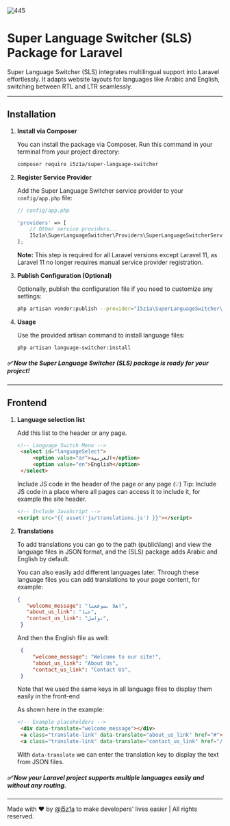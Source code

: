 ![445](https://github.com/i5z1a/super-language-switcher/assets/169618095/405166e5-de98-4745-9600-8bc1b9bf5d73)

# Super Language Switcher (SLS) Package for Laravel

Super Language Switcher (SLS) integrates multilingual support into Laravel effortlessly. It adapts website layouts for languages like Arabic and English, switching between RTL and LTR seamlessly.

---

## Installation

1. **Install via Composer**

    You can install the package via Composer. Run this command in your terminal from your project directory:
    
    ```bash
    composer require i5z1a/super-language-switcher
    ```

2. **Register Service Provider**

    Add the Super Language Switcher service provider to your `config/app.php` file:
    
    ```php
    // config/app.php
    
    'providers' => [
        // Other service providers...
        I5z1a\SuperLanguageSwitcher\Providers\SuperLanguageSwitcherServiceProvider::class,
    ];
    ```

    **Note:** This step is required for all Laravel versions except Laravel 11, as Laravel 11 no longer requires manual service provider registration.

3. **Publish Configuration (Optional)**

    Optionally, publish the configuration file if you need to customize any settings:
    
    ```bash
    php artisan vendor:publish --provider="I5z1a\SuperLanguageSwitcher\Providers\SuperLanguageSwitcherServiceProvider"
    ```

4. **Usage**

    Use the provided artisan command to install language files:
    
    ```bash
    php artisan language-switcher:install
    ```

##### ✅ Now the Super Language Switcher (SLS) package is ready for your project!

---

## Frontend

1. **Language selection list**

   Add this list to the header or any page.
   ```html
   <!-- Language Switch Menu -->
    <select id="languageSelect">
        <option value="ar">العربية</option>
        <option value="en">English</option>
    </select>
   ```
   Include JS code in the header of the page or any page (💡) Tip: Include JS code in a place where all pages can access it to include it, for example the site header.
   ```html
   <!-- Include JavaScript -->
   <script src="{{ asset('js/translations.js') }}"></script>
   ```

1. **Translations**

   To add translations you can go to the path (public\lang) and view the language files in JSON format, and the (SLS) package adds Arabic and English by default.

   You can also easily add different languages ​​later. Through these language files you can add translations to your page content, for example:

   ```json
   {
      "welcome_message": "اهلا بموقعنا",
      "about_us_link": "عنا",
      "contact_us_link": "تواصل",
    }
   ```
   And then the English file as well:
   ```json
    {
        "welcome_message": "Welcome to our site!",
        "about_us_link": "About Us",
        "contact_us_link": "Contact Us",
    }
   ```

   Note that we used the same keys in all language files to display them easily in the front-end

   As shown here in the example:
   ```html
   <!-- Example placeholders -->
    <div data-translate="welcome_message"></div>
    <a class="translate-link" data-translate="about_us_link" href="#"></a>
    <a class="translate-link" data-translate="contact_us_link" href="/login"></a>
   ```
   With `data-translate` we can enter the translation key to display the text from JSON files.

##### ✅ Now your Laravel project supports multiple languages ​​easily and without any routing.
---

Made with ❤ by <a href="https://github.com/i5z1a/">@i5z1a</a> to make developers' lives easier | All rights reserved.
